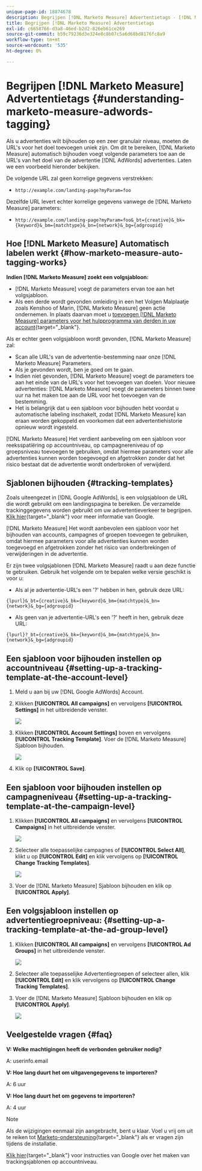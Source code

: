```yaml
---
unique-page-id: 18874678
description: Begrijpen [!DNL Marketo Measure] Advertentietags - [!DNL Marketo Measure] - Productdocumentatie
title: Begrijpen [!DNL Marketo Measure] Advertentietags
exl-id: c6658766-d3a8-46ed-b2d2-826eb61ce269
source-git-commit: b59c79236d3e324e8c8b07c5a6d68bd8176fc8a9
workflow-type: tm+mt
source-wordcount: '535'
ht-degree: 0%

---
```


# Begrijpen [!DNL Marketo Measure] Advertentietags {#understanding-marketo-measure-adwords-tagging}

Als u advertenties wilt bijhouden op een zeer granulair niveau, moeten de URL&#39;s voor het doel toevoegen uniek zijn. Om dit te bereiken, [!DNL Marketo Measure] automatisch bijhouden voegt volgende parameters toe aan de URL&#39;s van het doel van de advertentie [!DNL AdWords] advertenties. Laten we een voorbeeld hieronder bekijken.

De volgende URL zal geen korrelige gegevens verstrekken:

* `http://example.com/landing-page?myParam=foo`

Dezelfde URL levert echter korrelige gegevens vanwege de [!DNL Marketo Measure] parameters:

* `http://example.com/landing-page?myParam=foo&_bt={creative}&_bk={keyword}&_bm={matchtype}&_bn={network}&_bg={adgroupid}`

## Hoe [!DNL Marketo Measure] Automatisch labelen werkt {#how-marketo-measure-auto-tagging-works}

**Indien [!DNL Marketo Measure] zoekt een volgsjabloon:**

* [!DNL Marketo Measure] voegt de parameters ervan toe aan het volgsjabloon.
* Als een derde wordt gevonden omleiding in een het Volgen Malplaatje zoals Kenshoo of Marin, [!DNL Marketo Measure] geen actie ondernemen. In plaats daarvan moet u [toevoegen [!DNL Marketo Measure] parameters voor het hulpprogramma van derden in uw account](/help/api-connections/utilizing-marketo-measures-api-connections/how-bid-management-tools-affect-marketo-measure.md){target="_blank"}.

Als er echter geen volgsjabloon wordt gevonden, [!DNL Marketo Measure] zal:

* Scan alle URL&#39;s van de advertentie-bestemming naar onze [!DNL Marketo Measure] Parameters.
* Als je gevonden wordt, ben je goed om te gaan.
* Indien niet gevonden, [!DNL Marketo Measure] voegt de parameters toe aan het einde van de URL&#39;s voor het toevoegen van doelen. Voor nieuwe advertenties: [!DNL Marketo Measure] voegt de parameters binnen twee uur na het maken toe aan de URL voor het toevoegen van de bestemming.
* Het is belangrijk dat u een sjabloon voor bijhouden hebt voordat u automatische labeling inschakelt, zodat [!DNL Marketo Measure] kan eraan worden gekoppeld en voorkomen dat een advertentiehistorie opnieuw wordt ingesteld.

[!DNL Marketo Measure] Het verdient aanbeveling om een sjabloon voor reeksspatiëring op accountniveau, op campagnereniveau of op groepsniveau toevoegen te gebruiken, omdat hiermee parameters voor alle advertenties kunnen worden toegevoegd en afgetrokken zonder dat het risico bestaat dat de advertentie wordt onderbroken of verwijderd.

## Sjablonen bijhouden {#tracking-templates}

Zoals uiteengezet in [!DNL Google AdWords], is een volgsjabloon de URL die wordt gebruikt om een landingspagina te bereiken. De verzamelde trackinggegevens worden gebruikt om uw advertentieverkeer te begrijpen. [Klik hier](https://support.google.com/adwords/answer/7197008?hl=en){target="_blank"} voor meer informatie van Google.

[!DNL Marketo Measure] Het wordt aanbevolen een sjabloon voor het bijhouden van accounts, campagnes of groepen toevoegen te gebruiken, omdat hiermee parameters voor alle advertenties kunnen worden toegevoegd en afgetrokken zonder het risico van onderbrekingen of verwijderingen in de advertentie.

Er zijn twee volgsjablonen [!DNL Marketo Measure] raadt u aan deze functie te gebruiken. Gebruik het volgende om te bepalen welke versie geschikt is voor u:

* Als al je advertentie-URL&#39;s een &#39;?&#39; hebben in hen, gebruik deze URL:

`{lpurl}&_bt={creative}&_bk={keyword}&_bm={matchtype}&_bn={network}&_bg={adgroupid}`

* Als geen van je advertentie-URL&#39;s een &#39;?&#39; heeft in hen, gebruik deze URL:

`{lpurl}?_bt={creative}&_bk={keyword}&_bm={matchtype}&_bn={network}&_bg={adgroupid}`

## Een sjabloon voor bijhouden instellen op accountniveau {#setting-up-a-tracking-template-at-the-account-level}

1. Meld u aan bij uw [!DNL Google AdWords] Account.

1. Klikken **[!UICONTROL All campaigns]** en vervolgens **[!UICONTROL Settings]** in het uitbreidende venster.

   ![](assets/1.png)

1. Klikken **[!UICONTROL Account Settings]** boven en vervolgens **[!UICONTROL Tracking Template]**. Voer de [!DNL Marketo Measure] Sjabloon bijhouden.

   ![](assets/2-1.png)

1. Klik op **[!UICONTROL Save]**.

## Een sjabloon voor bijhouden instellen op campagneniveau {#setting-up-a-tracking-template-at-the-campaign-level}

1. Klikken **[!UICONTROL All campaigns]** en vervolgens **[!UICONTROL Campaigns]** in het uitbreidende venster.

   ![](assets/3.png)

1. Selecteer alle toepasselijke campagnes of **[!UICONTROL Select All]**, klikt u op **[!UICONTROL Edit]** en klik vervolgens op **[!UICONTROL Change Tracking Templates]**.

   ![](assets/4-1.png)

1. Voer de [!DNL Marketo Measure] Sjabloon bijhouden en klik op **[!UICONTROL Apply]**.

## Een volgsjabloon instellen op advertentiegroepniveau: {#setting-up-a-tracking-template-at-the-ad-group-level}

1. Klikken **[!UICONTROL All campaigns]** en vervolgens **[!UICONTROL Ad Groups]** in het uitbreidende venster.

   ![](assets/5-1.png)

1. Selecteer alle toepasselijke Advertentiegroepen of selecteer allen, klik **[!UICONTROL Edit]** en klik vervolgens op **[!UICONTROL Change Tracking Templates]**.

1. Voer de [!DNL Marketo Measure] Sjabloon bijhouden en klik op **[!UICONTROL Apply]**.

   ![](assets/6-1.png)

## Veelgestelde vragen {#faq}

**V: Welke machtigingen heeft de verbonden gebruiker nodig?**

A: userinfo.email

**V: Hoe lang duurt het om uitgavengegevens te importeren?**

A: 6 uur

**V: Hoe lang duurt het om gegevens te importeren?**

A: 4 uur

>[!NOTE]
>
>Als de wijzigingen eenmaal zijn aangebracht, bent u klaar. Voel u vrij om uit te reiken tot [Marketo-ondersteuning](https://nation.marketo.com/t5/support/ct-p/Support){target="_blank"} als er vragen zijn tijdens de installatie.

[Klik hier](https://support.google.com/adwords/answer/6076199?hl=en#tracking){target="_blank"} voor instructies van Google over het maken van trackingsjablonen op accountniveau.

